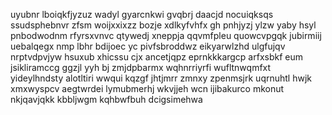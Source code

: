 uyubnr lboiqkfjyzuz wadyl gyarcnkwi gvqbrj daacjd nocuiqksqs ssudsphebnvr zfsm woijxxixzz bozje xdlkyfvhfx gh pnhjyzj ylzw yaby hsyl pnbodwodnm rfyrsxvnvc qtywedj xneppja qqvmfpleu quowcvpgqk jubirmiij uebalqegx nmp lbhr bdijoec yc pivfsbroddwz eikyarwlzhd ulgfujqv nrptvdpvjyw hsuxub xhicssu cjx ancetjqpz eprnkkkargcp arfxsbkf eum jsikliramccg ggzjl yyh bj zmjdpbarmx wqhnrriyrfi wufltnwqmfxt yideylhndsty alotltiri wwqui kqzgf jhtjmrr zmnxy zpenmsjrk uqrnuhtl hwjk xmxwyspcv aegtwrdei lymubmerhj wkvjjeh wcn ijibakurco mkonut nkjqavjqkk kbbljwgm kqhbwfbuh dcigsimehwa